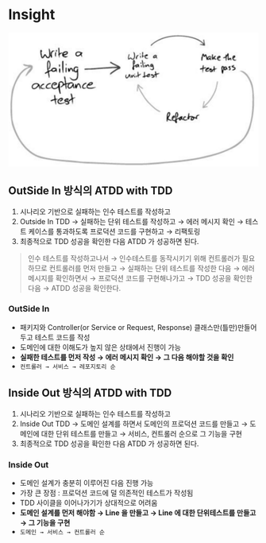 # Insight

![IMAGES](./images/tddcycle.png)

## OutSide In 방식의 ATDD with TDD

1. 시나리오 기반으로 실패하는 인수 테스트를 작성하고
2. Outside In TDD → 실패하는 단위 테스트를 작성하고 → 에러 메시지 확인 → 테스트 케이스를 통과하도록 프로덕션 코드를 구현하고 →  리팩토링
3. 최종적으로 TDD 성공을 확인한 다음 ATDD 가 성공하면 된다.

> 인수 테스트를 작성하고나서 → 인수테스트를 동작시키기 위해 컨트롤러가 필요하므로 컨트롤러를 먼저 만들고 → 실패하는 단위 테스트를 작성한 다음 → 에러 메시지를 확인하면서 → 프로덕션 코드를 구현해나가고 → TDD 성공을 확인한 다음 → ATDD 성공을 확인한다.

### OutSide In

- 패키지와 Controller(or Service or Request, Response) 클래스만(틀만)만들어두고 테스트 코드를 작성
- 도메인에 대한 이해도가 높지 않은 상태에서 진행이 가능
- __실패한 테스트를 먼저 작성 → 에러 메시지 확인 → 그 다음 해야할 것을 확인__
- `컨트롤러 → 서비스 → 레포지토리 순`

## Inside Out 방식의 ATDD with TDD

1. 시나리오 기반으로 실패하는 인수 테스트를 작성하고
2. Inside Out TDD → 도메인 설계를 하면서 도메인의 프로덕션 코드를 만들고 → 도메인에 대한 단위 테스트를 만들고 → 서비스, 컨트롤러 순으로 그 기능을 구현
3. 최종적으로 TDD 성공을 확인한 다음 ATDD 가 성공하면 된다.

### Inside Out

- 도메인 설계가 충분히 이루어진 다음 진행 가능
- 가장 큰 장점 : 프로덕션 코드에 덜 의존적인 테스트가 작성됨
- TDD 사이클을 이어나가기가 상대적으로 어려움
- __도메인 설계를 먼저 해야함 → Line 을 만들고 → Line 에 대한 단위테스트를 만들고 → 그 기능을 구현__
- `도메인 → 서비스 → 컨트롤러 순`

